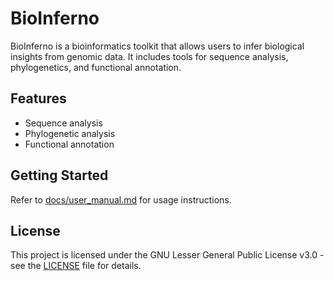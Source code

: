 # BioInferno

BioInferno is a bioinformatics toolkit that allows users to infer biological insights from genomic data. It includes tools for sequence analysis, phylogenetics, and functional annotation.

## Features
- Sequence analysis
- Phylogenetic analysis
- Functional annotation

## Getting Started
Refer to [docs/user_manual.md](docs/user_manual.md) for usage instructions.

## License
This project is licensed under the GNU Lesser General Public License v3.0 - see the [LICENSE](LICENSE) file for details.

